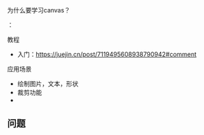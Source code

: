 为什么要学习canvas？

：

教程

- 入门：https://juejin.cn/post/7119495608938790942#comment

应用场景

- 绘制图片，文本，形状
- 裁剪功能
- 

## 问题

